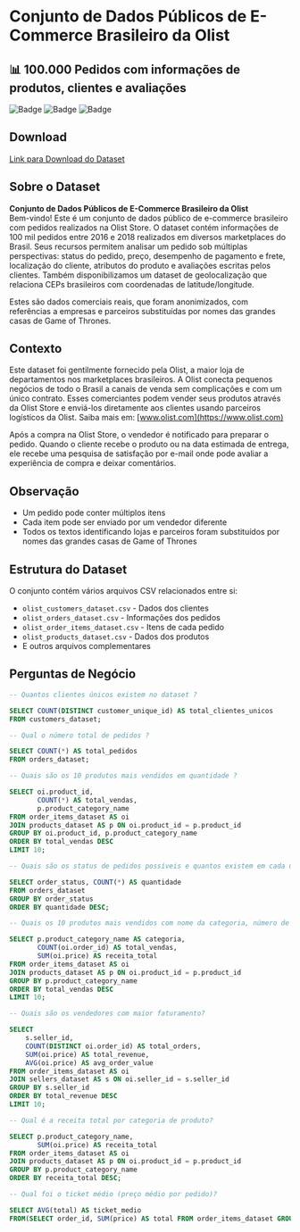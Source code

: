 # Conjunto de Dados Públicos de E-Commerce Brasileiro da Olist

## 📊 100.000 Pedidos com informações de produtos, clientes e avaliações

![Badge](https://img.shields.io/badge/Dataset-E--Commerce-orange) ![Badge](https://img.shields.io/badge/Records-100k-brightgreen) ![Badge](https://img.shields.io/badge/Period-2016--2018-blue)

## Download
[Link para Download do Dataset](https://www.kaggle.com/datasets/olistbr/brazilian-ecommerce)

## Sobre o Dataset
**Conjunto de Dados Públicos de E-Commerce Brasileiro da Olist**  
Bem-vindo! Este é um conjunto de dados público de e-commerce brasileiro com pedidos realizados na Olist Store. O dataset contém informações de 100 mil pedidos entre 2016 e 2018 realizados em diversos marketplaces do Brasil. Seus recursos permitem analisar um pedido sob múltiplas perspectivas: status do pedido, preço, desempenho de pagamento e frete, localização do cliente, atributos do produto e avaliações escritas pelos clientes. Também disponibilizamos um dataset de geolocalização que relaciona CEPs brasileiros com coordenadas de latitude/longitude.

Estes são dados comerciais reais, que foram anonimizados, com referências a empresas e parceiros substituídas por nomes das grandes casas de Game of Thrones.


## Contexto
Este dataset foi gentilmente fornecido pela Olist, a maior loja de departamentos nos marketplaces brasileiros. A Olist conecta pequenos negócios de todo o Brasil a canais de venda sem complicações e com um único contrato. Esses comerciantes podem vender seus produtos através da Olist Store e enviá-los diretamente aos clientes usando parceiros logísticos da Olist. Saiba mais em: [www.olist.com](https://www.olist.com)

Após a compra na Olist Store, o vendedor é notificado para preparar o pedido. Quando o cliente recebe o produto ou na data estimada de entrega, ele recebe uma pesquisa de satisfação por e-mail onde pode avaliar a experiência de compra e deixar comentários.

## Observação
- Um pedido pode conter múltiplos itens
- Cada item pode ser enviado por um vendedor diferente
- Todos os textos identificando lojas e parceiros foram substituídos por nomes das grandes casas de Game of Thrones

## Estrutura do Dataset
O conjunto contém vários arquivos CSV relacionados entre si:
- `olist_customers_dataset.csv` - Dados dos clientes
- `olist_orders_dataset.csv` - Informações dos pedidos
- `olist_order_items_dataset.csv` - Itens de cada pedido
- `olist_products_dataset.csv` - Dados dos produtos
- E outros arquivos complementares

## Perguntas de Negócio

```sql
-- Quantos clientes únicos existem no dataset ?

SELECT COUNT(DISTINCT customer_unique_id) AS total_clientes_unicos
FROM customers_dataset;

-- Qual o número total de pedidos ?

SELECT COUNT(*) AS total_pedidos
FROM orders_dataset;

-- Quais são os 10 produtos mais vendidos em quantidade ?

SELECT oi.product_id,
       COUNT(*) AS total_vendas,
	   p.product_category_name
FROM order_items_dataset AS oi
JOIN products_dataset AS p ON oi.product_id = p.product_id
GROUP BY oi.product_id, p.product_category_name
ORDER BY total_vendas DESC
LIMIT 10;

-- Quais são os status de pedidos possíveis e quantos existem em cada um?

SELECT order_status, COUNT(*) AS quantidade
FROM orders_dataset
GROUP BY order_status
ORDER BY quantidade DESC;

-- Quais os 10 produtos mais vendidos com nome da categoria, número de vendas e receita total gerada ?

SELECT p.product_category_name AS categoria,
       COUNT(oi.order_id) AS total_vendas,
	   SUM(oi.price) AS receita_total
FROM order_items_dataset AS oi
JOIN products_dataset AS p ON oi.product_id = p.product_id
GROUP BY p.product_category_name
ORDER BY total_vendas DESC
LIMIT 10;

-- Quais são os vendedores com maior faturamento?

SELECT 
    s.seller_id,
    COUNT(DISTINCT oi.order_id) AS total_orders,
    SUM(oi.price) AS total_revenue,
    AVG(oi.price) AS avg_order_value
FROM order_items_dataset AS oi
JOIN sellers_dataset AS s ON oi.seller_id = s.seller_id
GROUP BY s.seller_id
ORDER BY total_revenue DESC
LIMIT 10;

-- Qual é a receita total por categoria de produto?

SELECT p.product_category_name, 
	   SUM(oi.price) AS receita_total
FROM order_items_dataset AS oi
JOIN products_dataset AS p ON oi.product_id = p.product_id
GROUP BY p.product_category_name
ORDER BY receita_total DESC;

-- Qual foi o ticket médio (preço médio por pedido)?

SELECT AVG(total) AS ticket_medio
FROM(SELECT order_id, SUM(price) AS total FROM order_items_dataset GROUP BY order_id)sub;

